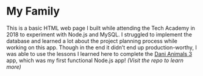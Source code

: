# My Family

This is a basic HTML web page I built while attending the Tech Academy in 2018 to experiment with Node.js and MySQL. I struggled to implement the database and learned a lot about the project planning process while working on this app. Though in the end it didn’t end up production-worthy, I was able to use the lessons I learned here to complete the [Dani Animals 3](https://github.com/jhunschejones/Dani-Animals-3) app, which was my first functional Node.js app! *(Visit the repo to learn more)*